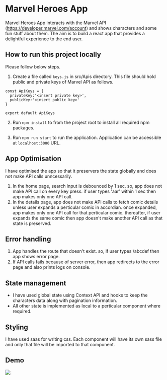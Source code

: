 # Marvel Heroes App

Marvel Heroes App interacts with the Marvel API (https://developer.marvel.com/account) and shows characters and some fun stuff about them. The aim is to build a react app that provides a delightful experience to the end user.

## How to run this project locally
Please follow below steps.

1. Create a file called `keys.js` in src/Apis directory. This file should hold public and private keys of Marvel API as follows.

```
const ApiKeys = {
  privateKey:'<insert private key>',
  publicKey:'<insert public key>'
}

export default ApiKeys
```

2. Run `npm install` to from the project root to install all required npm packages.

3. Run `npm run start` to run the application. Application can be accessible at `localhost:3000` URL.

## App Optimisation
I have optimised the app so that it preservers the state globally and does not make API calls unncessarily. 

1. In the home page, search input is debounced by 1 sec. so, app does not make API call on every key press. if user types 'aar' within 1 sec then app makes only one API call.
2. In the details page, app does not make API calls to fetch comic details unless user expands a perticular comic in accordian. once expanded, app makes only one API call for that perticular comic. thereafter, if user expands the same comic then app doesn't make another API call as that state is preserved. 

## Error handling
1. App handles the route that doesn't exist. so, if user types /abcdef then app shows error page.
2. If API calls fails because of server error, then app redirects to the error page and also prints logs on console.

## State management
- I have used global state using Context API and hooks to keep the characters data along with pagination information.
- All other state is implemented as local to a perticular component where required.

## Styling
I have used saas for writing css. Each component will have its own sass file and only that file will be imported to that component.

## Demo
![](https://github.com/dilipagheda/marvel-heroes-app/blob/master/demo/marvel_app_demo.gif)
